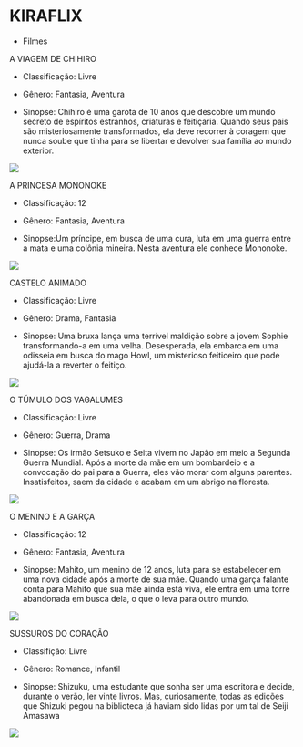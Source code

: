 # KIRAFLIX

- Filmes 

A VIAGEM DE CHIHIRO

- Classificação: Livre

- Gênero: Fantasia, Aventura

- Sinopse: Chihiro é uma garota de 10 anos que descobre um mundo secreto de espíritos estranhos, criaturas e feitiçaria. Quando seus pais são misteriosamente transformados, ela deve recorrer à coragem que nunca soube que tinha para se libertar e devolver sua família ao mundo exterior.

![](https://media1.tenor.com/m/T7feVofkbmoAAAAd/spirited-away.gif)



A PRINCESA MONONOKE

- Classificação: 12

- Gênero: Fantasia, Aventura

- Sinopse:Um príncipe, em busca de uma cura, luta em uma guerra entre a mata e uma colônia mineira. Nesta aventura ele conhece Mononoke.

![](https://media1.tenor.com/m/PKhnbUgObZsAAAAd/mononoke-princess.gif)



CASTELO ANIMADO

- Classificação: Livre

- Gênero: Drama, Fantasia

- Sinopse: Uma bruxa lança uma terrível maldição sobre a jovem Sophie transformando-a em uma velha. Desesperada, ela embarca em uma odisseia em busca do mago Howl, um misterioso feiticeiro que pode ajudá-la a reverter o feitiço.

![](https://media1.tenor.com/m/LJCaYm51RMsAAAAd/howl-gibli.gif)



O TÚMULO DOS VAGALUMES

- Classificação: Livre

- Gênero: Guerra, Drama

- Sinopse: Os irmão Setsuko e Seita vivem no Japão em meio a Segunda Guerra Mundial. Após a morte da mãe em um bombardeio e a convocação do pai para a Guerra, eles vão morar com alguns parentes. Insatisfeitos, saem da cidade e acabam em um abrigo na floresta.

![](https://media1.tenor.com/m/Y7avtqB0_twAAAAC/seita-setsuko.gif)



O MENINO E A GARÇA

- Classificação: 12

- Gênero: Fantasia, Aventura

- Sinopse: Mahito, um menino de 12 anos, luta para se estabelecer em uma nova cidade após a morte de sua mãe. Quando uma garça falante conta para Mahito que sua mãe ainda está viva, ele entra em uma torre abandonada em busca dela, o que o leva para outro mundo.

![](https://media1.tenor.com/m/2a0ZBJZqIR0AAAAd/studio-ghibli-hayao-miyazaki.gif)



SUSSUROS DO CORAÇÃO

- Classifição: Livre

- Gênero: Romance, Infantil

- Sinopse: Shizuku, uma estudante que sonha ser uma escritora e decide, durante o verão, ler vinte livros. Mas, curiosamente, todas as edições que Shizuki pegou na biblioteca já haviam sido lidas por um tal de Seiji Amasawa

![](https://media1.tenor.com/m/tEmGRvz1SZkAAAAd/whisper-of-the-heart-cartoon.gif)
